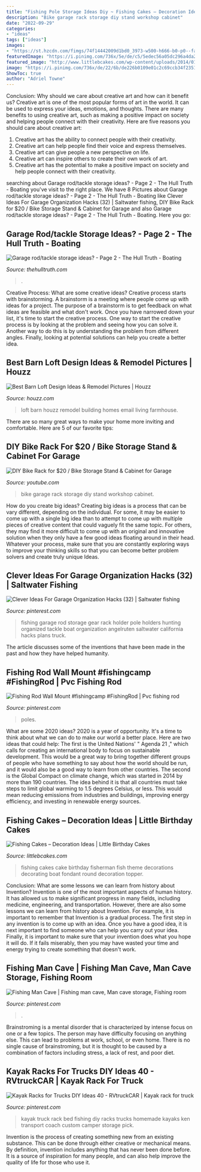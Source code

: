 ```yaml
---
title: "Fishing Pole Storage Ideas Diy ~ Fishing Cakes – Decoration Ideas"
description: "Bike garage rack storage diy stand workshop cabinet"
date: "2022-09-29"
categories:
- "ideas"
tags: ["ideas"]
images:
- "https://st.hzcdn.com/fimgs/74f14442009d1bd0_3973-w500-h666-b0-p0--farmhouse-family-room.jpg"
featuredImage: "https://i.pinimg.com/736x/5e/de/c5/5edec56a05dc296a4da2e905c8064c27.jpg"
featured_image: "http://www.littlebcakes.com/wp-content/uploads/2014/01/Fishing-Cakes-Pictures.jpg"
image: "https://i.pinimg.com/736x/de/22/6b/de226b0109e01c2c69ccb34f235171cc.jpg"
ShowToc: true
author: "Adriel Towne"
---
```



Conclusion: Why should we care about creative art and how can it benefit us?
Creative art is one of the most popular forms of art in the world. It can be used to express your ideas, emotions, and thoughts. There are many benefits to using creative art, such as making a positive impact on society and helping people connect with their creativity. Here are five reasons you should care about creative art: 
1) Creative art has the ability to connect people with their creativity.
2) Creative art can help people find their voice and express themselves.
3) Creative art can give people a new perspective on life.
4) Creative art can inspire others to create their own work of art.
5) Creative art has the potential to make a positive impact on society and help people connect with their creativity.

	

		
searching about Garage rod/tackle storage ideas? - Page 2 - The Hull Truth - Boating you've visit to the right place. We have 8 Pictures about Garage rod/tackle storage ideas? - Page 2 - The Hull Truth - Boating like Clever Ideas For Garage Organization Hacks (32) | Saltwater fishing, DIY Bike Rack for $20 / Bike Storage Stand &amp; Cabinet for Garage and also Garage rod/tackle storage ideas? - Page 2 - The Hull Truth - Boating. Here you go:
		
    
## Garage Rod/tackle Storage Ideas? - Page 2 - The Hull Truth - Boating

<img loading=lazy src="https://www.thehulltruth.com/attachment.php?attachmentid=638157&amp;stc=1&amp;d=1459897848" onerror="this.onerror=null;this.src='https://tse1.mm.bing.net/th?id=OIP.cuaOabpcK6TCKnBeAmrQMAHaJ4&amp;pid=15.1';" alt="Garage rod/tackle storage ideas? - Page 2 - The Hull Truth - Boating">

_Source: thehulltruth.com_

>. 

	

Creative Process: What are some creative ideas?
Creative process starts with brainstorming. A brainstorm is a meeting where people come up with ideas for a project. The purpose of a brainstorm is to get feedback on what ideas are feasible and what don't work. Once you have narrowed down your list, it's time to start the creative process.
One way to start the creative process is by looking at the problem and seeing how you can solve it. Another way to do this is by understanding the problem from different angles. Finally, looking at potential solutions can help you create a better idea.

    
## Best Barn Loft Design Ideas &amp; Remodel Pictures | Houzz

<img loading=lazy src="https://st.hzcdn.com/fimgs/74f14442009d1bd0_3973-w500-h666-b0-p0--farmhouse-family-room.jpg" onerror="this.onerror=null;this.src='https://tse2.mm.bing.net/th?id=OIP.d8EkUJyDiwmUL9pYFhnrIAHaJ3&amp;pid=15.1';" alt="Best Barn Loft Design Ideas &amp; Remodel Pictures | Houzz">

_Source: houzz.com_

>loft barn houzz remodel building homes email living farmhouse. 

	

There are so many great ways to make your home more inviting and comfortable. Here are 5 of our favorite tips:

    
## DIY Bike Rack For $20 / Bike Storage Stand &amp; Cabinet For Garage

<img loading=lazy src="https://i.ytimg.com/vi/D9NGzNWb_rQ/maxresdefault.jpg" onerror="this.onerror=null;this.src='https://tse1.mm.bing.net/th?id=OIP.wEpBt7PkLPxGI5XT2CAtigHaEK&amp;pid=15.1';" alt="DIY Bike Rack for $20 / Bike Storage Stand &amp; Cabinet for Garage">

_Source: youtube.com_

>bike garage rack storage diy stand workshop cabinet. 

	

How do you create big ideas?
Creating big ideas is a process that can be vary different, depending on the individual. For some, it may be easier to come up with a single big idea than to attempt to come up with multiple pieces of creative content that could vaguely fit the same topic. For others, they may find it more difficult to come up with an original and innovative solution when they only have a few good ideas floating around in their head. Whatever your process, make sure that you are constantly exploring ways to improve your thinking skills so that you can become better problem solvers and create truly unique Ideas.

    
## Clever Ideas For Garage Organization Hacks (32) | Saltwater Fishing

<img loading=lazy src="https://i.pinimg.com/736x/5e/de/c5/5edec56a05dc296a4da2e905c8064c27.jpg" onerror="this.onerror=null;this.src='https://tse3.mm.bing.net/th?id=OIP.qSrP7irot3tQG2EtM062xAHaJ3&amp;pid=15.1';" alt="Clever Ideas For Garage Organization Hacks (32) | Saltwater fishing">

_Source: pinterest.com_

>fishing garage rod storage gear rack holder pole holders hunting organized tackle boat organization angelruten saltwater california hacks plans truck. 

	

The article discusses some of the inventions that have been made in the past and how they have helped humanity.

    
## Fishing Rod Wall Mount #fishingcamp #FishingRod | Pvc Fishing Rod

<img loading=lazy src="https://i.pinimg.com/736x/00/e0/ac/00e0ac48479b52b0216eb462d4aa2364.jpg" onerror="this.onerror=null;this.src='https://tse4.mm.bing.net/th?id=OIP.a6-3ddg9ApKiESh4hXPU_QHaJ3&amp;pid=15.1';" alt="Fishing Rod Wall Mount #fishingcamp #FishingRod | Pvc fishing rod">

_Source: pinterest.com_

>poles. 

	

What are some 2020 ideas?
2020 is a year of opportunity. It's a time to think about what we can do to make our world a better place. Here are two ideas that could help: 
The first is the United Nations' " Agenda 21 ," which calls for creating an international body to focus on sustainable development. This would be a great way to bring together different groups of people who have something to say about how the world should be run, and it would also be a good way to learn from other countries. 
The second is the Global Compact on climate change, which was started in 2014 by more than 190 countries. The idea behind it is that all countries must take steps to limit global warming to 1.5 degrees Celsius, or less. This would mean reducing emissions from industries and buildings, improving energy efficiency, and investing in renewable energy sources.

    
## Fishing Cakes – Decoration Ideas | Little Birthday Cakes

<img loading=lazy src="http://www.littlebcakes.com/wp-content/uploads/2014/01/Fishing-Cakes-Pictures.jpg" onerror="this.onerror=null;this.src='https://tse2.mm.bing.net/th?id=OIP.WJsRCzF0Q2CVUEzy-8cMmQHaJ4&amp;pid=15.1';" alt="Fishing Cakes – Decoration Ideas | Little Birthday Cakes">

_Source: littlebcakes.com_

>fishing cakes cake birthday fisherman fish theme decorations decorating boat fondant round decoration topper. 

	

Conclusion: What are some lessons we can learn from history about Invention?
Invention is one of the most important aspects of human history. It has allowed us to make significant progress in many fields, including medicine, engineering, and transportation. However, there are also some lessons we can learn from history about Invention. For example, it is important to remember that Invention is a gradual process. The first step in any invention is to come up with an idea. Once you have a good idea, it is next important to find someone who can help you carry out your idea. Finally, it is important to make sure that your invention does what you hope it will do. If it fails miserably, then you may have wasted your time and energy trying to create something that doesn't work.

    
## Fishing Man Cave | Fishing Man Cave, Man Cave Storage, Fishing Room

<img loading=lazy src="https://i.pinimg.com/736x/c0/ba/8c/c0ba8c9da4678fa4a667874b37e9063a.jpg" onerror="this.onerror=null;this.src='https://tse3.mm.bing.net/th?id=OIP.epM9_hmE2MB8Ds11qGV7dAHaLG&amp;pid=15.1';" alt="Fishing Man Cave | Fishing man cave, Man cave storage, Fishing room">

_Source: pinterest.com_

>. 

	

Brainstroming is a mental disorder that is characterized by intense focus on one or a few topics. The person may have difficulty focusing on anything else. This can lead to problems at work, school, or even home. There is no single cause of brainstroming, but it is thought to be caused by a combination of factors including stress, a lack of rest, and poor diet.

    
## Kayak Racks For Trucks DIY Ideas 40 - RVtruckCAR | Kayak Rack For Truck

<img loading=lazy src="https://i.pinimg.com/736x/de/22/6b/de226b0109e01c2c69ccb34f235171cc.jpg" onerror="this.onerror=null;this.src='https://tse3.mm.bing.net/th?id=OIP.bUWE6Y070u1hei2BYSHxDgHaJ3&amp;pid=15.1';" alt="Kayak Racks for Trucks DIY Ideas 40 - RVtruckCAR | Kayak rack for truck">

_Source: pinterest.com_

>kayak truck rack bed fishing diy racks trucks homemade kayaks ken transport coach custom camper storage pick. 

	

Invention is the process of creating something new from an existing substance. This can be done through either creative or mechanical means. By definition, invention includes anything that has never been done before. It is a source of inspiration for many people, and can also help improve the quality of life for those who use it.

